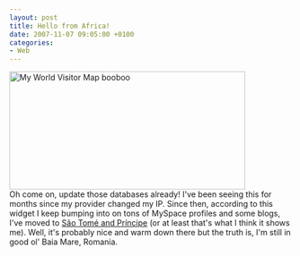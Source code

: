 ```yaml
---
layout: post
title: Hello from Africa!
date: 2007-11-07 09:05:00 +0100
categories:
- Web
---
```

<p><img src="http://www.rusiczki.net/blog/blogpics/my-world-visitor-map-com-booboo.png" width="420" height="211" alt="My World Visitor Map booboo" class="image"/><br />
Oh come on, update those databases already! I've been seeing this for months since my provider changed my IP. Since then, according to this widget I keep bumping into on tons of MySpace profiles and some blogs, I've moved to <a href="http://en.wikipedia.org/wiki/S%C3%A3o_Tom%C3%A9_and_Pr%C3%ADncipe">S&atilde;o Tom&eacute; and Pr&iacute;ncipe</a> (or at least that's what I think it shows me). Well, it's probably nice and warm down there but the truth is, I'm still in good ol' Baia Mare, Romania.</p>
